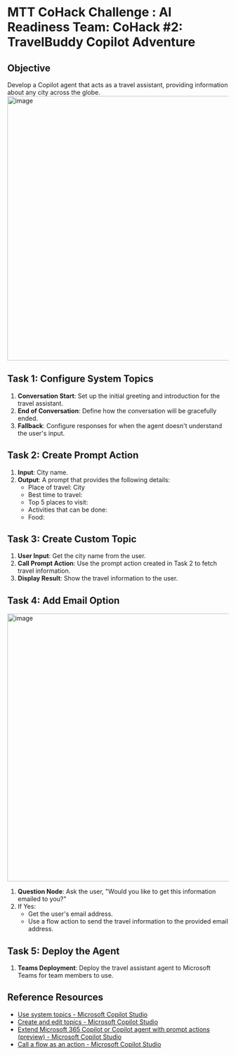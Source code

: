 # MTT CoHack Challenge : AI Readiness Team: CoHack #2: TravelBuddy Copilot Adventure

## Objective
Develop a Copilot agent that acts as a travel assistant, providing information about any city across the globe.
<img width="602" alt="image" src="https://github.com/user-attachments/assets/a47f9013-fad3-43ef-a075-ac80a8851779" />


## Task 1: Configure System Topics
1. **Conversation Start**: Set up the initial greeting and introduction for the travel assistant.
2. **End of Conversation**: Define how the conversation will be gracefully ended.
3. **Fallback**: Configure responses for when the agent doesn't understand the user's input.

## Task 2: Create Prompt Action
1. **Input**: City name.
2. **Output**: A prompt that provides the following details:
   - Place of travel: City
   - Best time to travel:
   - Top 5 places to visit:
   - Activities that can be done:
   - Food:

## Task 3: Create Custom Topic
1. **User Input**: Get the city name from the user.
2. **Call Prompt Action**: Use the prompt action created in Task 2 to fetch travel information.
3. **Display Result**: Show the travel information to the user.

## Task 4: Add Email Option
<img width="610" alt="image" src="https://github.com/user-attachments/assets/86ae2ecf-3f01-495c-9135-a1d49d153fac" />


1. **Question Node**: Ask the user, "Would you like to get this information emailed to you?"
2. If Yes:
   - Get the user's email address.
   - Use a flow action to send the travel information to the provided email address.

## Task 5: Deploy the Agent
1. **Teams Deployment**: Deploy the travel assistant agent to Microsoft Teams for team members to use.

## Reference Resources
- [Use system topics - Microsoft Copilot Studio ](https://learn.microsoft.com/en-us/microsoft-copilot-studio/authoring-system-topics?tabs=webApp)
- [Create and edit topics - Microsoft Copilot Studio ](https://learn.microsoft.com/en-us/microsoft-copilot-studio/authoring-create-edit-topics?tabs=webApp)
- [Extend Microsoft 365 Copilot or Copilot agent with prompt actions (preview) - Microsoft Copilot Studio ](https://learn.microsoft.com/en-us/microsoft-copilot-studio/microsoft-copilot-extend-action-prompt)
- [Call a flow as an action - Microsoft Copilot Studio](https://learn.microsoft.com/en-us/microsoft-copilot-studio/advanced-use-flow)
